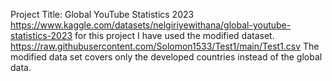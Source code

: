 Project Title: Global YouTube Statistics 2023
https://www.kaggle.com/datasets/nelgiriyewithana/global-youtube-statistics-2023
for this project I have used the modified dataset. https://raw.githubusercontent.com/Solomon1533/Test1/main/Test1.csv
The modified data set covers only the developed countries instead of the global data. 
